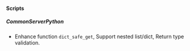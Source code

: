 
#### Scripts
##### CommonServerPython
- Enhance function `dict_safe_get`, Support nested list/dict, Return type validation.

